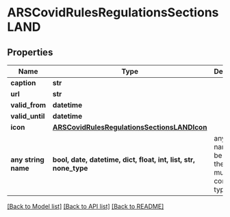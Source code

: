 # ARSCovidRulesRegulationsSectionsLAND


## Properties
Name | Type | Description | Notes
------------ | ------------- | ------------- | -------------
**caption** | **str** |  | [optional] 
**url** | **str** |  | [optional] 
**valid_from** | **datetime** |  | [optional] 
**valid_until** | **datetime** |  | [optional] 
**icon** | [**ARSCovidRulesRegulationsSectionsLANDIcon**](ARSCovidRulesRegulationsSectionsLANDIcon.md) |  | [optional] 
**any string name** | **bool, date, datetime, dict, float, int, list, str, none_type** | any string name can be used but the value must be the correct type | [optional]

[[Back to Model list]](../README.md#documentation-for-models) [[Back to API list]](../README.md#documentation-for-api-endpoints) [[Back to README]](../README.md)



